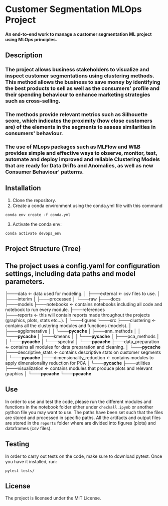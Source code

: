# Customer Segmentation MLOps Project
#### An end-to-end work to manage a customer segmentation ML project using MLOps principles. 

## Description
### The project allows business stakeholders to visualize and inspect customer segmentations using clustering methods. This method allows the business to save money by identifying the best products to sell as well as the consumers' profile and their spending behaviour to enhance marketing strategies such as cross-selling.
### The methods provide relevant metrics such as Silhouette score, which indicates the proximity (how close customers are) of the elements in the segments to assess similarities in consumers' behaviour. 
### The use of MLops packages such as MLFlow and W&B provides simple and effective ways to observe, monitor, test, automate and deploy improved and reliable Clustering Models that are ready for Data Drifts and Anomalies, as well as new Consumer Behaviour' patterns.

## Installation
1. Clone the repository.
2. Create a conda environment using the conda.yml file with this command
```
conda env create -f conda.yml
```
3. Activate the conda env:
```
conda activate devops_env
```


## Project Structure (Tree)
The project uses a config.yaml for configuration settings, including data paths and model parameters.
------------

├───data          <- data used for modeling.
│   ├───external  <- csv files to use.
│   ├───interim
│   ├───processed
│   └───raw
├───docs        
├───models
├───notebooks     <- contains notebooks including all code and notebook to run every module.
├───references  
├───reports       <- this will contain reports made throughout the projects (graphics, plots, stats etc...). 
│   └───figures
└───src
    ├───clustering   <- contains all the clustering modules and functions (models).
    │   ├───agglomerative
    │   │   └───__pycache__
    │   ├───ann_methods
    │   │   └───__pycache__
    │   ├───kmeans
    │   │   └───__pycache__
    │   ├───pca_methods
    │   │   └───__pycache__
    │   └───spectral
    │       └───__pycache__
    ├───data_preparation     <- contains all modules for data preparation and cleaning.
    │   └───__pycache__
    ├───descriptive_stats    <- contains descriptive stats on customer segments
    │   └───__pycache__
    ├───dimensionality_reduction  <- contains modules to apply dimensionality reduction for PCA
    │   └───__pycache__
    ├───utilities       
    ├───visualization    <- contains modules that produce plots and relevant graphics
    │   └───__pycache__
    └───__pycache__


## Use
In order to use and test the code, please run the different modules and functions in the notebook folder either under ```checkall.ipynb``` or another python file you may want to use. The paths have been set such that the files are stored and processed in specific paths. All the artifacts and output files are stored in the ```reports``` folder where are divided into figures (plots) and dataframes (csv files).

## Testing 
In order to carry out tests on the code, make sure to download pytest. Once you have it installed, run:

```
pytest tests/
```

## License 
The project is licensed under the MIT License.
